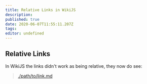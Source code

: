 ```yaml
---
title: Relative Links in WikiJS
description: 
published: true
date: 2020-06-07T11:55:11.207Z
tags: 
editor: undefined
---
```


## Relative Links
In WikiJS the links didn't work as being relative, they now do see:

> [./path/to/link.md](/path/to/link.md)